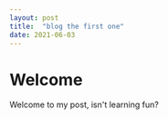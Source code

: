 ```yaml
---
layout: post
title:  "blog the first one"
date: 2021-06-03
---
```


# Welcome

Welcome to my post,
isn't learning fun?
